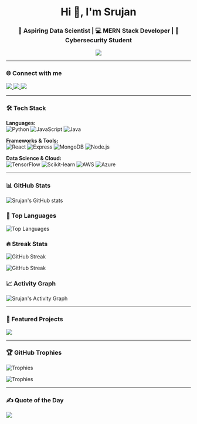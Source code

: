 <!-- Header with Typing Banner -->
<h1 align="center">Hi 👋, I'm Srujan</h1>
<h3 align="center">🚀 Aspiring Data Scientist | 💻 MERN Stack Developer | 🔐 Cybersecurity Student</h3>

<p align="center">
  <img src="https://readme-typing-svg.herokuapp.com?size=22&duration=4000&color=00C9A7&center=true&vCenter=true&lines=Data+Science+Enthusiast;Full+Stack+Web+Developer;;Always+Learning+New+Things" />
</p>

---

### 🌐 Connect with me  
<p align="left">
  <a href="https://www.linkedin.com/in/srujan-h-m-a51940321" target="_blank">
    <img src="https://img.shields.io/badge/-LinkedIn-blue?style=for-the-badge&logo=linkedin" />
  </a>
  <a href="mailto:srujanhm135@gmail.com" target="_blank">
    <img src="https://img.shields.io/badge/-Gmail-red?style=for-the-badge&logo=gmail&logoColor=white" />
  </a>
  <a href="https://instagram.com/srujankulal_18" target="_blank">
    <img src="https://img.shields.io/badge/-Instagram-E4405F?style=for-the-badge&logo=instagram&logoColor=white" />
  </a>
</p>


---

### 🛠️ Tech Stack  
**Languages:**  
![Python](https://img.shields.io/badge/-Python-3776AB?logo=python&logoColor=white&style=for-the-badge) 
![JavaScript](https://img.shields.io/badge/-JavaScript-F7DF1E?logo=javascript&logoColor=black&style=for-the-badge) 
![Java](https://img.shields.io/badge/-Java-007396?logo=java&logoColor=white&style=for-the-badge)  

**Frameworks & Tools:**  
![React](https://img.shields.io/badge/-React-61DAFB?logo=react&logoColor=black&style=for-the-badge) 
![Express](https://img.shields.io/badge/-Express-000000?logo=express&logoColor=white&style=for-the-badge) 
![MongoDB](https://img.shields.io/badge/-MongoDB-47A248?logo=mongodb&logoColor=white&style=for-the-badge) 
![Node.js](https://img.shields.io/badge/-Node.js-339933?logo=node.js&logoColor=white&style=for-the-badge)  

**Data Science & Cloud:**  
![TensorFlow](https://img.shields.io/badge/-TensorFlow-FF6F00?logo=tensorflow&logoColor=white&style=for-the-badge) 
![Scikit-learn](https://img.shields.io/badge/-Scikit--learn-F7931E?logo=scikit-learn&logoColor=white&style=for-the-badge) 
![AWS](https://img.shields.io/badge/-AWS-232F3E?logo=amazon-aws&logoColor=white&style=for-the-badge) 
![Azure](https://img.shields.io/badge/-Azure-0078D4?logo=microsoft-azure&logoColor=white&style=for-the-badge)  

---

### 📊 GitHub Stats  
![Srujan's GitHub stats](https://github-readme-stats.vercel.app/api?username=Srujan253&theme=dark&show_icons=true&count_private=true&include_all_commits=true)  

### 📌 Top Languages  
![Top Languages](https://github-readme-stats.vercel.app/api/top-langs/?username=Srujan253&theme=dark&layout=compact&hide=html)  

### 🔥 Streak Stats  
![GitHub Streak](https://streak-stats.demolab.com?user=Srujan253&theme=dark&border_radius=5&date_format=j%20M%5B%20Y%5D)

<!-- Backup if above link fails -->
![GitHub Streak](https://github-readme-streak-stats.herokuapp.com?user=Srujan253&theme=dark&date_format=j%20M%5B%20Y%5D)

### 📈 Activity Graph  
![Srujan's Activity Graph](https://github-readme-activity-graph.vercel.app/graph?username=Srujan253&theme=react-dark&hide_border=false&area=true)  

---

### 🚀 Featured Projects  
<p align="left">
<a href="https://github.com/Srujan253/gupshup">
  <img src="https://github-readme-stats.vercel.app/api/pin/?username=Srujan253&repo=gupshup&theme=dark" />
</a>
<!-- <a href="https://github.com/Srujan253/your-datascience-project">
  <img src="https://github-readme-stats.vercel.app/api/pin/?username=Srujan253&repo=your-datascience-project&theme=dark" />
</a> -->
</p>

---

### 🏆 GitHub Trophies
![Trophies](https://github-profile-trophy.vercel.app/?username=Srujan253&theme=onedark&no-frame=true&margin-w=10)

<!-- Backup with default theme -->
![Trophies](https://github-profile-trophy.vercel.app/?username=Srujan253)


---

### ✍️ Quote of the Day  
![](https://quotes-github-readme.vercel.app/api?type=horizontal&theme=radical)  
